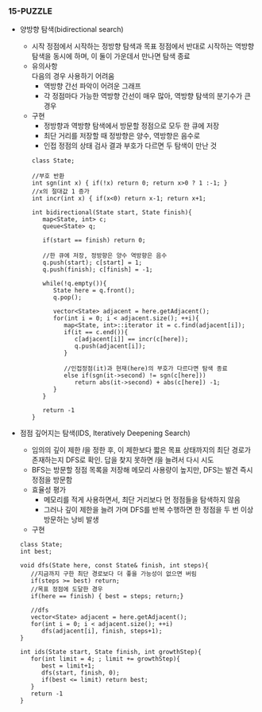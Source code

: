 ### 15-PUZZLE
- 양방향 탐색(bidirectional search)
   -  시작 정점에서 시작하는 정방향 탐색과 목표 정점에서 반대로 시작하는 역방향 탐색을 동시에 하며, 이 둘이 가운데서 만나면 탐색 종료
   -  유의사항   
      다음의 경우 사용하기 어려움
      - 역방향 간선 파악이 어려운 그래프
      - 각 정점마다 가능한 역방향 간선이 매우 많아, 역방향 탐색의 분기수가 큰 경우 
   -  구현
      - 정방향과 역방향 탐색에서 방문할 정점으로 모두 한 큐에 저장
      - 최단 거리를 저장할 때 정방향은 양수, 역방향은 음수로
      - 인접 정점의 상태 검사 결과 부호가 다르면 두 탐색이 만난 것
      ```
      class State;
      
      //부호 반환
      int sgn(int x) { if(!x) return 0; return x>0 ? 1 :-1; }
      //x의 절대값 1 증가
      int incr(int x) { if(x<0) return x-1; return x+1;
      
      int bidirectional(State start, State finish){
         map<State, int> c;
         queue<State> q;
         
         if(start == finish) return 0;
         
         //한 큐에 저장, 정방향은 양수 역방향은 음수
         q.push(start); c[start] = 1;
         q.push(finish); c[finish] = -1;
         
         while(!q.empty()){
            State here = q.front();
            q.pop();
            
            vector<State> adjacent = here.getAdjacent();
            for(int i = 0; i < adjacent.size(); ++i){
               map<State, int>::iterator it = c.find(adjacent[i]);
               if(it == c.end()){
                  c[adjacent[i]] == incr(c[here]);
                  q.push(adjacent[i]);
               }
               
               //인접정점(it)과 현재(here)의 부호가 다르다면 탐색 종료
               else if(sgn(it->second) != sgn(c[here]))
                  return abs(it->second) + abs(c[here]) -1;
            }
         }
         
         return -1
      }
      ```

- 점점 깊어지는 탐색(IDS, Iteratively Deepening Search)
   - 임의의 깊이 제한 $l$을 정한 후, 이 제한보다 짧은 목표 상태까지의 최단 경로가 존재하는지 DFS로 확인. 답을 찾지 못하면 $l$을 늘려서 다시 시도
   - BFS는 방문할 정점 목록을 저장해 메모리 사용량이 높지만, DFS는 발견 즉시 정점을 방문함
   - 효율성 평가
      - 메모리를 적게 사용하면서, 최단 거리보다 먼 정점들을 탐색하지 않음
      - 그러나 깊이 제한을 늘려 가며 DFS를 반복 수행하면 한 정점을 두 번 이상 방문하는 낭비 발생
   - 구현
   ```
   class State;
   int best;
   
   void dfs(State here, const State& finish, int steps){
      //지금까지 구한 최단 경로보다 더 좋을 가능성이 없으면 버림
      if(steps >= best) return;
      //목표 정점에 도달한 경우
      if(here == finish) { best = steps; return;}
      
      //dfs
      vector<State> adjacent = here.getAdjacent();
      for(int i = 0; i < adjacent.size(); ++i)
         dfs(adjacent[i], finish, steps+1);
   }   
   
   int ids(State start, State finish, int growthStep){
      for(int limit = 4; ; limit += growthStep){
         best = limit+1;
         dfs(start, finish, 0);
         if(best <= limit) return best;
      }
      return -1
   }
   ```
